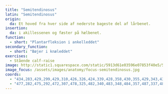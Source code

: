 ```yaml
---
title: "Semitendinosus"
latin: "Semitendinosus"
origin: 
  da: Et hoved fra hver side af nederste bageste del af lårbenet.
insertion: 
  da: i akillessenen og fæster på hælbenet.
function: 
  - short: "Plantarfleksion i ankelleddet"
secondary_function: 
  - short: "Bøjer i knæleddet"
exercises:
  - Stående calf-raise
image: http://static1.squarespace.com/static/5913d61e03596e07853f40e5/5aa95e174192022eff2168e3/5b15d9551ae6cfbba8c3c3af/1534184611973/Gastroc-Soleus.jpg?format=1500w
image_focus: /assets/images/anatomy/focus-semitendinosus.jpg
coords:
  - "434,283,429,299,429,310,426,326,424,339,428,358,430,355,429,343,434,324,437,314,439,296"
  - "477,282,475,292,472,307,478,325,482,340,483,348,484,357,487,337,483,307,484,291"
---
```

